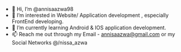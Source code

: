 - 👋 Hi, I’m @annisaazwa98
- 👀 I’m interested in Website/ Application development , especially FrontEnd developing.
- 🌱 I’m currently learning Android & IOS application development.
- 📫 Reach me out through my Email - annisaazwa@gmail.com or my Social Networks @/nissa_azwa

<!---
annisaazwa98/annisaazwa98 is a ✨ special ✨ repository because its `README.md` (this file) appears on your GitHub profile.
You can click the Preview link to take a look at your changes.
--->
